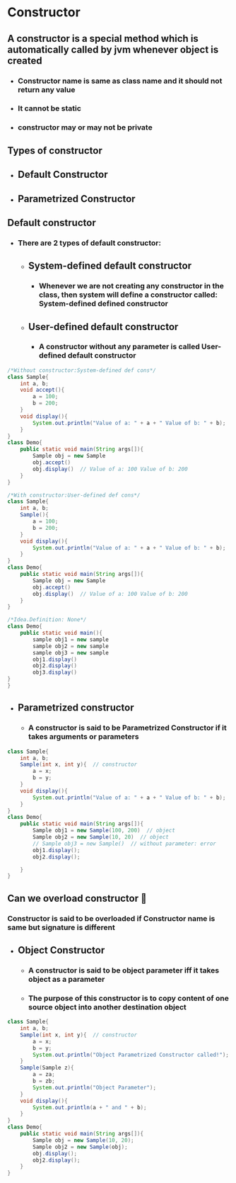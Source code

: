 # Constructor

## A constructor is a special method which is automatically called by jvm whenever object is created

+ ### Constructor name is same as class name and it should not return any value

+ ### It cannot be static

+ ### constructor may or may not be private

## Types of constructor
  + ## Default Constructor
  + ## Parametrized Constructor

## Default constructor
  + ### There are 2 types of default constructor:
    + ## System-defined default constructor
      + ### Whenever we are not creating any constructor in the class, then system will define a constructor called: System-defined defined constructor
    + ## User-defined default constructor
      + ### A constructor without any parameter is called User-defined default constructor

```java
/*Without constructor:System-defined def cons*/
class Sample{
    int a, b;
    void accept(){
        a = 100;
        b = 200;
    }
    void display(){
        System.out.println("Value of a: " + a + " Value of b: " + b);
    }
}
class Demo{
    public static void main(String args[]){
        Sample obj = new Sample
        obj.accept()
        obj.display()  // Value of a: 100 Value of b: 200
    }
}
```

```java
/*With constructor:User-defined def cons*/
class Sample{
    int a, b;
    Sample(){
        a = 100;
        b = 200;
    }
    void display(){
        System.out.println("Value of a: " + a + " Value of b: " + b);
    }
}
class Demo{
    public static void main(String args[]){
        Sample obj = new Sample
        obj.accept()
        obj.display()  // Value of a: 100 Value of b: 200
    }
}

```

```java
/*Idea.Definition: None*/
class Demo{
    public static void main(){
        sample obj1 = new sample
        sample obj2 = new sample
        sample obj3 = new sample
        obj1.display()
        obj2.display()
        obj3.display()
}
}
```

+ ## Parametrized constructor

  + ### A constructor is said to be Parametrized Constructor if it takes arguments or parameters

```java
class Sample{
    int a, b;
    Sample(int x, int y){  // constructor
        a = x;
        b = y;
    }
    void display(){
        System.out.println("Value of a: " + a + " Value of b: " + b);
    }
}
class Demo{
    public static void main(String args[]){
        Sample obj1 = new Sample(100, 200)  // object
        Sample obj2 = new Sample(10, 20)  // object
        // Sample obj3 = new Sample()  // without parameter: error
        obj1.display();
        obj2.display();

    }
}
```

## Can we overload constructor 🤔

### Constructor is said to be overloaded if Constructor name is same but signature is different

<!-- Assignment: write a program to create a class called BCA which contain 4 constructor: 
default, single param, two param, 3 param -->

  + ## Object Constructor

    + ### A constructor is said to be object parameter iff it takes object as a parameter

    + ### The purpose of this constructor is to copy content of one source object into another destination object

```java
class Sample{
    int a, b;
    Sample(int x, int y){  // constructor
        a = x;
        b = y;
        System.out.println("Object Parametrized Constructor called!");
    }
    Sample(Sample z){
        a = za;
        b = zb;
        System.out.println("Object Parameter");
    }
    void display(){
        System.out.println(a + " and " + b);
    }
}
class Demo{
    public static void main(String args[]){
        Sample obj = new Sample(10, 20);
        Sample obj2 = new Sample(obj);
        obj.display();
        obj2.display();
    }
}
```

